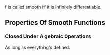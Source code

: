 f is called smooth iff it is infinitely differentiable.

## Properties Of Smooth Functions

### Closed Under Algebraic Operations
As long as everything's defined.

